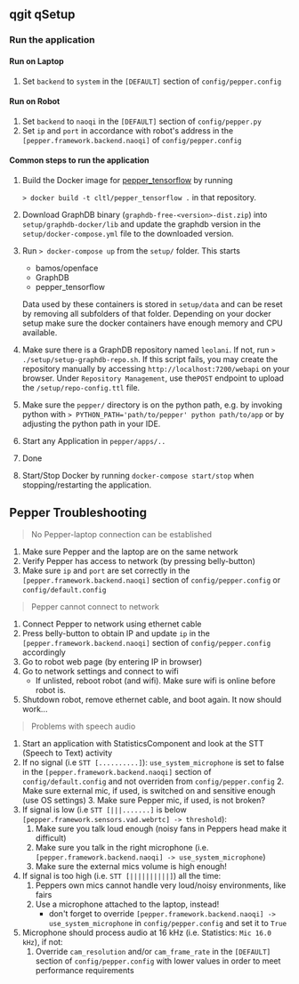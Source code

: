 qgit qSetup
-----

### Run the application

#### Run on Laptop
1. Set ```backend``` to ```system``` in the ```[DEFAULT]``` section of ```config/pepper.config```

#### Run on Robot
1. Set ```backend``` to ```naoqi``` in the ```[DEFAULT]``` section of ```config/pepper.py```
2. Set ```ip``` and ```port``` in accordance with robot's address in the ```[pepper.framework.backend.naoqi]``` of ```config/pepper.config```

#### Common steps to run the application

1. Build the Docker image for [pepper_tensorflow](https://github.com/cltl/pepper_tensorflow)
  by running

    ```> docker build -t cltl/pepper_tensorflow .```
  in that repository.
2. Download GraphDB binary (`graphdb-free-<version>-dist.zip`) into `setup/graphdb-docker/lib` and update the graphdb
version in the `setup/docker-compose.yml` file to the downloaded version. 
3. Run `> docker-compose up` from the `setup/` folder. This starts
    * bamos/openface
    * GraphDB
    * pepper_tensorflow
   
   Data used by these containers is stored in `setup/data` and can be reset by removing all subfolders of that folder.
   Depending on your docker setup make sure the docker containers have enough memory
   and CPU available.
4. Make sure there is a GraphDB repository named `leolani`. If  not, run `> ./setup/setup-graphdb-repo.sh`. 
   If this script fails, you may create the repository manually by accessing ```http://localhost:7200/webapi``` 
   on your browser. Under ```Repository Management```, use the```POST``` endpoint to upload the ```/setup/repo-config.ttl``` file.
5. Make sure the ```pepper/``` directory is on the python path, e.g. by invoking python with
     ```> PYTHON_PATH='path/to/pepper' python path/to/app```
   or by adjusting the python path in your IDE.
6. Start any Application in ```pepper/apps/..```
7. Done
8. Start/Stop Docker by running `docker-compose start/stop` when stopping/restarting the application.

Pepper Troubleshooting
----------------------
> No Pepper-laptop connection can be established

1. Make sure Pepper and the laptop are on the same network
2. Verify Pepper has access to network (by pressing belly-button)
3. Make sure ```ip``` and ```port``` are set correctly in the ```[pepper.framework.backend.naoqi]``` section of ```config/pepper.config``` or ```config/default.config```

> Pepper cannot connect to network

1. Connect Pepper to network using ethernet cable
2. Press belly-button to obtain IP and update ```ip``` in the ```[pepper.framework.backend.naoqi]``` section of ```config/pepper.config``` accordingly
3. Go to robot web page (by entering IP in browser)
4. Go to network settings and connect to wifi
    - If unlisted, reboot robot (and wifi). Make sure wifi is online before robot is.
5. Shutdown robot, remove ethernet cable, and boot again. It now should work...

> Problems with speech audio

1. Start an application with StatisticsComponent and look at the STT (Speech to Text) activity
2. If no signal (i.e ```STT [..........]```):
     ```use_system_microphone``` is set to false  in the ```[pepper.framework.backend.naoqi]``` section of ```config/default.config``` and not overriden from ```config/pepper.config```
    2. Make sure external mic, if used, is switched on and sensitive enough (use OS settings)
    3. Make sure Pepper mic, if used, is not broken?
3. If signal is low (i.e ```STT [|||.......]``` is below ```[pepper.framework.sensors.vad.webrtc] -> threshold```):
    1. Make sure you talk loud enough (noisy fans in Peppers head make it difficult)
    2. Make sure you talk in the right microphone (i.e. ```[pepper.framework.backend.naoqi] -> use_system_microphone```)
    3. Make sure the external mics volume is high enough!
4. If signal is too high (i.e. ```STT [||||||||||]```) all the time:
    1. Peppers own mics cannot handle very loud/noisy environments, like fairs
    2. Use a microphone attached to the laptop, instead!
        - don't forget to override ```[pepper.framework.backend.naoqi] -> use_system_microphone``` in ```config/pepper.config``` and set it to ```True```
5. Microphone should process audio at 16 kHz  (i.e. Statistics: ```Mic 16.0 kHz```), if not:
    1. Override ```cam_resolution``` and/or ```cam_frame_rate``` in the ```[DEFAULT]``` section of ```config/pepper.config``` with lower values in order to meet performance requirements
